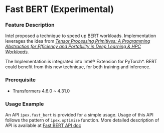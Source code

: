 Fast BERT (Experimental)
========================

### Feature Description

Intel proposed a technique to speed up BERT workloads. Implementation leverages the idea from [*Tensor Processing Primitives: A Programming Abstraction for Efficiency and Portability in Deep Learning & HPC Workloads*](https://arxiv.org/pdf/2104.05755.pdf).

The Implementation is integrated into Intel® Extension for PyTorch\*. BERT could benefit from this new technique, for both training and inference.

### Prerequisite

- Transformers 4.6.0 ~ 4.31.0

### Usage Example

An API `ipex.fast_bert` is provided for a simple usage. Usage of this API follows the pattern of `ipex.optimize` function. More detailed description of API is available at [Fast BERT API doc](../api_doc)

[//]: # (marker_inf_bert_fast_bf16)
[//]: # (marker_inf_bert_fast_bf16)
